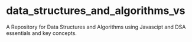 # data_structures_and_algorithms_vs
A Repository for Data Structures and Algorithms using Javascipt and DSA essentials and key concepts.
